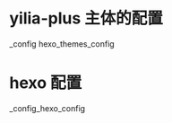 <!-- 备份日期 2022-7-11 -->
# yilia-plus 主体的配置
_config hexo_themes_config

# hexo 配置
_config_hexo_config
